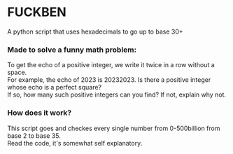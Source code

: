 # FUCKBEN
A python script that uses hexadecimals to go up to base 30+
### Made to solve a funny math problem: </br>
To get the echo of a positive integer, we write it twice in a row without a space. </br>
For example, the echo of 2023 is 20232023. Is there a positive integer whose echo is a perfect square? </br>
If so, how many such positive integers can you find? If not, explain why not. </br>

### How does it work?
This script goes and checkes every single number from 0-500billion from base 2 to base 35. </br>
Read the code, it's somewhat self explanatory. 
